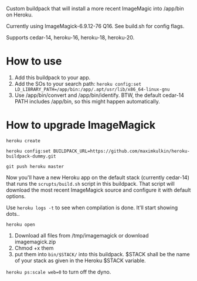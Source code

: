 Custom buildpack that will install a more recent ImageMagic into /app/bin on Heroku. 

Currently using ImageMagick-6.9.12-76 Q16. See build.sh for config flags.

Supports cedar-14, heroku-16, heroku-18, heroku-20.

# How to use

1. Add this buildpack to your app. 
2. Add the SOs to your search path: `heroku config:set LD_LIBRARY_PATH=/app/bin:/app/.apt/usr/lib/x86_64-linux-gnu`
3. Use /app/bin/convert and /app/bin/identify. BTW, the default cedar-14 PATH includes /app/bin, so this might happen automatically.

# How to upgrade ImageMagick

`heroku create`

`heroku config:set BUILDPACK_URL=https://github.com/maximkulkin/heroku-buildpack-dummy.git`

`git push heroku master`

Now you'll have a new Heroku app on the default stack (currently cedar-14) that runs the `scrupts/build.sh` script in this buildpack. That script will download the most recent ImageMagick source and configure it with default options.

Use `heroku logs -t` to see when compilation is done. It'll start showing dots..

`heroku open`

1. Download all files from /tmp/imagemagick or download imagemagick.zip
2. Chmod +x them
3. put them into `bin/$STACK/` into this buildpack. $STACK shall be the name of your stack as given in the Heroku $STACK variable.

`heroku ps:scale web=0` to turn off the dyno.
